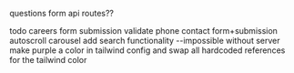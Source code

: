 questions
  form api routes??

todo
  careers form submission
    validate phone
  contact form+submission
  autoscroll carousel
  add search functionality
    --impossible without server
  make purple a color in tailwind config and swap all hardcoded references for the tailwind color
